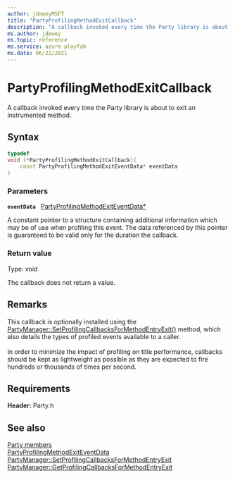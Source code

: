```yaml
---
author: jdeweyMSFT
title: "PartyProfilingMethodExitCallback"
description: "A callback invoked every time the Party library is about to exit an instrumented method."
ms.author: jdewey
ms.topic: reference
ms.service: azure-playfab
ms.date: 06/22/2021
---
```


# PartyProfilingMethodExitCallback  

A callback invoked every time the Party library is about to exit an instrumented method.  

## Syntax  
  
```cpp
typedef
void (*PartyProfilingMethodExitCallback)(  
    const PartyProfilingMethodExitEventData* eventData  
)  
```  
  
### Parameters  
  
**`eventData`** &nbsp; [PartyProfilingMethodExitEventData*](../structs/partyprofilingmethodexiteventdata.md)  
  
A constant pointer to a structure containing additional information which may be of use when profiling this event. The data referenced by this pointer is guaranteed to be valid only for the duration the callback.  
  
  
### Return value
Type: void
  
The callback does not return a value.  
  
## Remarks  
  
This callback is optionally installed using the [PartyManager::SetProfilingCallbacksForMethodEntryExit()](../classes/PartyManager/methods/partymanager_setprofilingcallbacksformethodentryexit.md) method, which also details the types of profiled events available to a caller. <br /><br /> In order to minimize the impact of profiling on title performance, callbacks should be kept as lightweight as possible as they are expected to fire hundreds or thousands of times per second.
  
## Requirements  
  
**Header:** Party.h
  
## See also  
[Party members](../party_members.md)  
[PartyProfilingMethodExitEventData](../structs/partyprofilingmethodexiteventdata.md)  
[PartyManager::SetProfilingCallbacksForMethodEntryExit](../classes/PartyManager/methods/partymanager_setprofilingcallbacksformethodentryexit.md)  
[PartyManager::GetProfilingCallbacksForMethodEntryExit](../classes/PartyManager/methods/partymanager_getprofilingcallbacksformethodentryexit.md)
  
  
